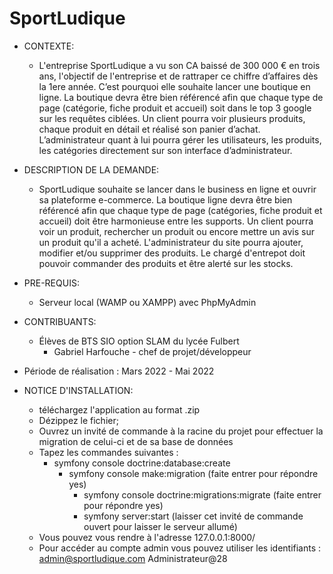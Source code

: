 # SportLudique

- CONTEXTE: 
  - L'entreprise SportLudique a vu son CA baissé de 300 000 € en trois ans, l'objectif de l'entreprise et de 
rattraper ce chiffre d’affaires dès la 1ere année. C’est pourquoi elle souhaite lancer une boutique en ligne. La 
boutique devra être bien référencé afin que chaque type de page (catégorie, fiche produit et accueil) soit 
dans le top 3 google sur les requêtes ciblées. Un client pourra voir plusieurs produits, chaque produit en 
détail et réalisé son panier d’achat. L’administrateur quant à lui pourra gérer les utilisateurs, les produits, les 
catégories directement sur son interface d’administrateur.

- DESCRIPTION DE LA DEMANDE:
  - SportLudique souhaite se lancer dans le business en ligne et ouvrir sa plateforme e-commerce. La boutique
  ligne devra être bien référencé afin que chaque type de page (catégories, fiche produit et accueil) doit être harmonieuse
  entre les supports. Un client pourra voir un produit, rechercher un produit ou encore mettre un avis sur un produit qu'il
  a acheté. L'administrateur du site pourra ajouter, modifier et/ou supprimer des produits. Le chargé d'entrepot doit pouvoir
  commander des produits et être alerté sur les stocks.

- PRE-REQUIS:
	- Serveur local (WAMP ou XAMPP) avec PhpMyAdmin

- CONTRIBUANTS:
  - Élèves de BTS SIO option SLAM du lycée Fulbert
    -  Gabriel Harfouche - chef de projet/développeur
	
- Période de réalisation : Mars 2022 - Mai 2022

- NOTICE D'INSTALLATION:
	- téléchargez l'application au format .zip
	- Dézippez le fichier;
	- Ouvrez un invité de commande à la racine du projet pour effectuer la migration de celui-ci et de sa base de données
	- Tapez les commandes suivantes : 
		- symfony console doctrine:database:create
	        - symfony console make:migration (faite entrer pour répondre yes)
                - symfony console doctrine:migrations:migrate (faite entrer pour répondre yes) 
                - symfony server:start (laisser cet invité de commande ouvert pour laisser le serveur allumé)
	- Vous pouvez vous rendre à l'adresse 127.0.0.1:8000/
	- Pour accéder au compte admin vous pouvez utiliser les identifiants : admin@sportludique.com
	                                                                       Administrateur@28
